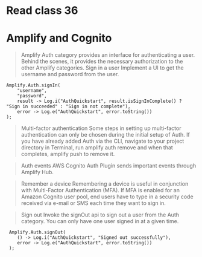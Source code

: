 # Read class 36
# Amplify and Cognito

> Amplify Auth category provides an interface for authenticating a user. Behind the scenes, it provides the necessary authorization to the other Amplify categories.
> Sign in a user
Implement a UI to get the username and password from the user. 

```
Amplify.Auth.signIn(
    "username",
    "password",
    result -> Log.i("AuthQuickstart", result.isSignInComplete() ? "Sign in succeeded" : "Sign in not complete"),
    error -> Log.e("AuthQuickstart", error.toString())
);
```


> Multi-factor authentication
  Some steps in setting up multi-factor authentication can only be chosen during the initial setup of Auth. If you have already added Auth via the CLI, navigate to your project directory in Terminal, run amplify auth remove and when that completes, amplify push to remove it.

> Auth events
 AWS Cognito Auth Plugin sends important events through Amplify Hub.

> Remember a device
  Remembering a device is useful in conjunction with Multi-Factor Authentication (MFA). If MFA is enabled for an Amazon Cognito user pool, end users have to type in a security code received via e-mail or SMS each time they want to sign in.


>Sign out
 Invoke the signOut api to sign out a user from the Auth category. You can only have one user signed in at a given time.
```
 Amplify.Auth.signOut(
    () -> Log.i("AuthQuickstart", "Signed out successfully"),
    error -> Log.e("AuthQuickstart", error.toString())
 );
```
